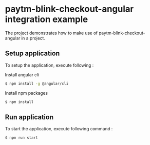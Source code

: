 # paytm-blink-checkout-angular integration example

The project demonstrates how to make use of paytm-blink-checkout-angular in a project.

## Setup application

To setup the application, execute following :
 
Install angular cli

```sh
$ npm install -g @angular/cli
``` 

Install npm packages

```sh
$ npm install
``` 

## Run application

To start the application, execute following command : 

```sh
$ npm run start
```
